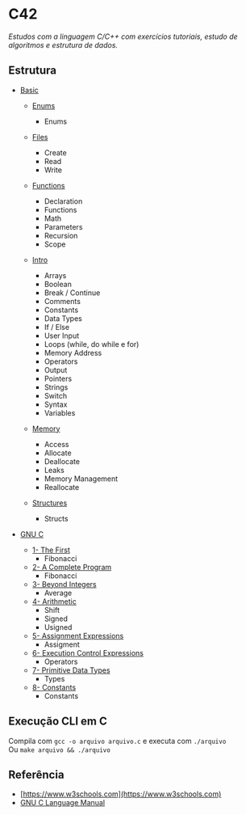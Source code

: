 # C42

*Estudos com a linguagem C/C++ com exercícios tutoriais, estudo de algoritmos e estrutura de dados.*

## Estrutura

- [Basic](/src/basic/)
    - [Enums](/src/basic/enums/)
        - Enums

    - [Files](/src/basic/files/)
        - Create
        - Read
        - Write

    - [Functions](/src/basic/functions/)
        - Declaration
        - Functions
        - Math
        - Parameters
        - Recursion
        - Scope
    - [Intro](/src/basic/intro/)
        - Arrays
        - Boolean
        - Break / Continue
        - Comments
        - Constants
        - Data Types
        - If / Else
        - User Input
        - Loops (while, do while e for) 
        - Memory Address
        - Operators
        - Output
        - Pointers
        - Strings
        - Switch
        - Syntax
        - Variables

    - [Memory](/src/basic/memory/)
        - Access
        - Allocate
        - Deallocate
        - Leaks
        - Memory Management
        - Reallocate

    - [Structures](/src/basic/structures/)
        - Structs

- [GNU C](/src/gnu/)
    - [1- The First](/src/gnu/1/)
        - Fibonacci
    - [2- A Complete Program](/src/gnu/2/)
        - Fibonacci
    - [3- Beyond Integers](/src/gnu/3/)
        - Average
    - [4- Arithmetic](/src/gnu/4/)
        - Shift
        - Signed
        - Usigned
    - [5- Assignment Expressions](/src/gnu/5/)
        - Assigment
    - [6- Execution Control Expressions](/src/gnu/6/)
        - Operators
    - [7- Primitive Data Types](/src/gnu/7/)
        - Types
    - [8- Constants](/src/gnu/8/)
        - Constants
        
## Execução CLI em C
Compila com ```gcc -o arquivo arquivo.c``` e executa com ```./arquivo```<br> 
Ou ```make arquivo && ./arquivo```

## Referência
- [https://www.w3schools.com](https://www.w3schools.com)
- [GNU C Language Manual](https://www.gnu.org/software/c-intro-and-ref/manual/c-intro-and-ref.html#toc-A-Complete-Program)